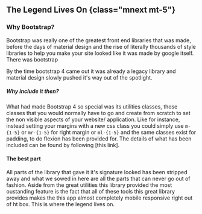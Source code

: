 ## The Legend Lives On {class="mnext mt-5"}

### Why Bootstrap?

Bootstrap was really one of the greatest front end libraries that was made, before the days of material design and the rise of literally thousands of style libraries to help you make your site looked like it was made by google itself. There was bootstrap 
  
By the time bootstrap 4 came out it was already a legacy library and material design slowly pushed it's way out of the spotlight.

##### Why include it then?

What had made Bootstrap 4 so special was its utilities classes, those classes that you would normally have to go and create from scratch to set the non visible aspects of your website/ application. Like for instance, instead setting your margins with a new css class you could simply use `m-{1-5}` or `mr-{1-5}` for right margin or `ml-{1-5}` and the same classes exist for padding, to do flexion has been provided for. The details of what has been included can be found by following [this link].

#### The best part

All parts of the library that gave it it's signature looked has been stripped away and what we sowed in here are all the parts that can never go out of fashion. Aside from the great utilities this library provided the most oustanding feature is the fact that all of these tools this great library provides makes the this app almost completely mobile responsive right out of ht box. This is where the legend lives on. 